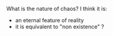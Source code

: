 What is the nature of chaos? I think it is:

- an eternal feature of reality
- it is equivalent to "non existence" ?
